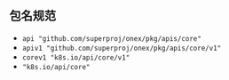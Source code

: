 ## 包名规范 

- `api "github.com/superproj/onex/pkg/apis/core"`
- `apiv1 "github.com/superproj/onex/pkg/apis/core/v1"`
- `corev1 "k8s.io/api/core/v1"`
- `"k8s.io/api/core"`
